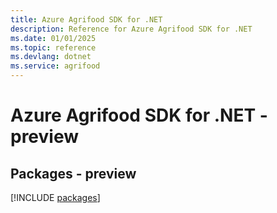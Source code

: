 ```yaml
---
title: Azure Agrifood SDK for .NET
description: Reference for Azure Agrifood SDK for .NET
ms.date: 01/01/2025
ms.topic: reference
ms.devlang: dotnet
ms.service: agrifood
---
```

# Azure Agrifood SDK for .NET - preview
## Packages - preview
[!INCLUDE [packages](agrifood-index.md)]